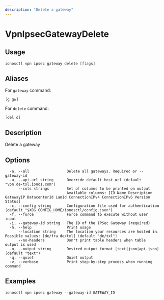 ```yaml
---
description: "Delete a gateway"
---
```


# VpnIpsecGatewayDelete

## Usage

```text
ionosctl vpn ipsec gateway delete [flags]
```

## Aliases

For `gateway` command:

```text
[g gw]
```

For `delete` command:

```text
[del d]
```

## Description

Delete a gateway

## Options

```text
  -a, --all                 Delete all gateways. Required or --gateway-id
  -u, --api-url string      Override default host url (default "vpn.de-txl.ionos.com")
      --cols strings        Set of columns to be printed on output 
                            Available columns: [ID Name Description GatewayIP DatacenterId LanId ConnectionIPv4 ConnectionIPv6 Version Status]
  -c, --config string       Configuration file used for authentication (default "$XDG_CONFIG_HOME/ionosctl/config.json")
  -f, --force               Force command to execute without user input
  -i, --gateway-id string   The ID of the IPSec Gateway (required)
  -h, --help                Print usage
      --location string     The location your resources are hosted in. Possible values: [de/fra de/txl] (default "de/txl")
      --no-headers          Don't print table headers when table output is used
  -o, --output string       Desired output format [text|json|api-json] (default "text")
  -q, --quiet               Quiet output
  -v, --verbose             Print step-by-step process when running command
```

## Examples

```text
ionosctl vpn ipsec gateway --gateway-id GATEWAY_ID 
```

